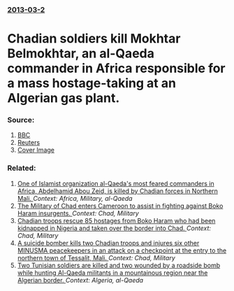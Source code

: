 ### [2013-03-2](/news/2013/03/2/index.md)

# Chadian soldiers kill Mokhtar Belmokhtar, an al-Qaeda commander in Africa responsible for a mass hostage-taking at an Algerian gas plant. 




### Source:

1. [BBC](http://www.bbc.co.uk/news/world-africa-21645769)
2. [Reuters](http://www.reuters.com/article/2013/03/02/us-mali-belmokhtar-idUSBRE9210B920130302)
2. [Cover Image](http://ichef.bbci.co.uk/news/1024/media/images/66171000/jpg/_66171620_017387572.jpg)

### Related:

1. [One of Islamist organization al-Qaeda's most feared commanders in Africa, Abdelhamid Abou Zeid, is killed by Chadian forces in Northern Mali. ](/news/2013/03/1/one-of-islamist-organization-al-qaeda-s-most-feared-commanders-in-africa-abdelhamid-abou-zeid-is-killed-by-chadian-forces-in-northern-mali.md) _Context: Africa, Military, al-Qaeda_
2. [The Military of Chad enters Cameroon to assist in fighting against Boko Haram insurgents. ](/news/2015/01/16/the-military-of-chad-enters-cameroon-to-assist-in-fighting-against-boko-haram-insurgents.md) _Context: Chad, Military_
3. [Chadian troops rescue 85 hostages from Boko Haram who had been kidnapped in Nigeria and taken over the border into Chad. ](/news/2014/08/17/chadian-troops-rescue-85-hostages-from-boko-haram-who-had-been-kidnapped-in-nigeria-and-taken-over-the-border-into-chad.md) _Context: Chad, Military_
4. [A suicide bomber kills two Chadian troops and injures six other MINUSMA peacekeepers in an attack on a checkpoint at the entry to the northern town of Tessalit, Mali. ](/news/2013/10/23/a-suicide-bomber-kills-two-chadian-troops-and-injures-six-other-minusma-peacekeepers-in-an-attack-on-a-checkpoint-at-the-entry-to-the-northe.md) _Context: Chad, Military_
5. [Two Tunisian soldiers are killed and two wounded by a roadside bomb while hunting Al-Qaeda militants in a mountainous region near the Algerian border. ](/news/2013/06/6/two-tunisian-soldiers-are-killed-and-two-wounded-by-a-roadside-bomb-while-hunting-al-qaeda-militants-in-a-mountainous-region-near-the-algeri.md) _Context: Algeria, al-Qaeda_
